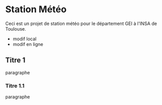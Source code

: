 # Station Météo
Ceci est un projet de station météo pour le département GEI à l'INSA de Toulouse.

- modif local
- modif en ligne

## Titre 1
paragraphe

### Titre 1.1
paragraphe
